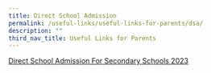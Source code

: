 ```yaml
---
title: Direct School Admission
permalink: /useful-links/useful-links-for-parents/dsa/
description: ""
third_nav_title: Useful Links for Parents
---
```

[Direct School Admission For Secondary Schools 2023]()